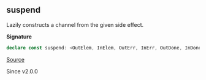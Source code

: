 ## suspend

Lazily constructs a channel from the given side effect.

**Signature**

```ts
declare const suspend: <OutElem, InElem, OutErr, InErr, OutDone, InDone, Env>(evaluate: LazyArg<Channel<OutElem, InElem, OutErr, InErr, OutDone, InDone, Env>>) => Channel<OutElem, InElem, OutErr, InErr, OutDone, InDone, Env>
```

[Source](https://github.com/Effect-TS/effect/tree/main/packages/effect/src/Channel.ts#L2023)

Since v2.0.0